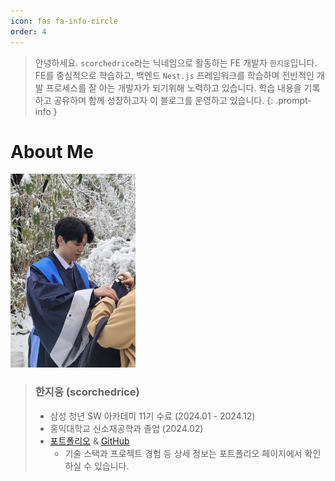```yaml
---
icon: fas fa-info-circle
order: 4
---
```


> 안녕하세요. `scorchedrice`라는 닉네임으로 활동하는 FE 개발자 `한지웅`입니다. FE를 중심적으로 학습하고, 백엔드 `Nest.js` 프레임워크를 학습하며 전반적인 개발 프로세스를 잘 아는 개발자가 되기위해 노력하고 있습니다. 학습 내용을 기록하고 공유하며 함께 성장하고자 이 블로그를 운영하고 있습니다.
{: .prompt-info }

# About Me

<img src="/assets/img/profile.jpg" alt="profile" width="200" class="rounded">

> ### **한지웅** (scorchedrice)
>   - 삼성 청년 SW 아카데미 11기 수료 (2024.01 - 2024.12)
>   - 홍익대학교 신소재공학과 졸업 (2024.02)
>   - [포트폴리오](https://scorchedrice.github.io/my_profile) & [GitHub](https://github.com/scorchedrice)
>     - 기술 스택과 프로젝트 경험 등 상세 정보는 포트폴리오 페이지에서 확인하실 수 있습니다.
